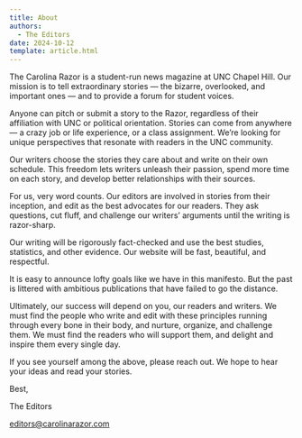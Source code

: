 ```yaml
---
title: About
authors: 
  - The Editors
date: 2024-10-12
template: article.html
---
```

The Carolina Razor is a student-run news magazine at UNC Chapel Hill. Our mission is to tell extraordinary stories — the bizarre, overlooked, and important ones — and to provide a forum for student voices. 

Anyone can pitch or submit a story to the Razor, regardless of their affiliation with UNC or political orientation. Stories can come from anywhere — a crazy job or life experience, or a class assignment. We’re looking for unique perspectives that resonate with readers in the UNC community.

Our writers choose the stories they care about and write on their own schedule. This freedom lets writers unleash their passion, spend more time on each story, and develop better relationships with their sources. 

For us, very word counts. Our editors are involved in stories from their inception, and edit as the best advocates for our readers. They ask questions, cut fluff, and challenge our writers’ arguments until the writing is razor-sharp.

Our writing will be rigorously fact-checked and use the best studies, statistics, and other evidence. Our website will be fast, beautiful, and respectful.

It is easy to announce lofty goals like we have in this manifesto. But the past is littered with ambitious publications that have failed to go the distance.

Ultimately, our success will depend on you, our readers and writers. We must find the people who write and edit with these principles running through every bone in their body, and nurture, organize, and challenge them. We must find the readers who will support them, and delight and inspire them every single day.

If you see yourself among the above, please reach out. We hope to hear your ideas and read your stories.

Best,

The Editors

editors@carolinarazor.com
<!-- 


### Topics

* Campus
* State & Local
* National

### Formats

* News
* Opinion
* Features/Longform
* Dispatches (First-person accounts of unique experiences)
* Video -->